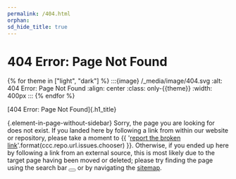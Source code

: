 ```yaml
---
permalink: /404.html
orphan:
sd_hide_title: true
---
```


<!-- Custom 404 page
    Ref: https://docs.github.com/en/pages/getting-started-with-github-pages/creating-a-custom-404-page-for-your-github-pages-site
-->


# 404 Error: Page Not Found

{% for theme in ["light", "dark"] %}
:::{image} /_media/image/404.svg
:alt: 404 Error: Page Not Found
:align: center
:class: only-{{theme}}
:width: 400px
:::
{% endfor %}


[404 Error: Page Not Found]{.h1_title}

{.element-in-page-without-sidebar}
Sorry, the page you are looking for does not exist.
If you landed here by following a link from within our website or repository,
please take a moment to
{{ '[report the broken link]({})'.format(ccc.repo.url.issues.chooser) }}.
Otherwise, if you ended up here by following a link from an external source,
this is most likely due to the target page having been moved or deleted;
please try finding the page using the search bar
<button class="btn btn-sm navbar-btn search-button__button inline_icon" title="Search" aria-label="Search" data-bs-placement="bottom" data-bs-toggle="tooltip">
<i class="fa-solid fa-magnifying-glass fa-lg"></i>
</button> or by navigating the [sitemap](#sitemap).
